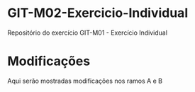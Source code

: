 # GIT-M02-Exercicio-Individual
Repositório do exercício GIT-M01 - Exercício Individual
# Modificações
Aqui serão mostradas modificações nos ramos A e B
